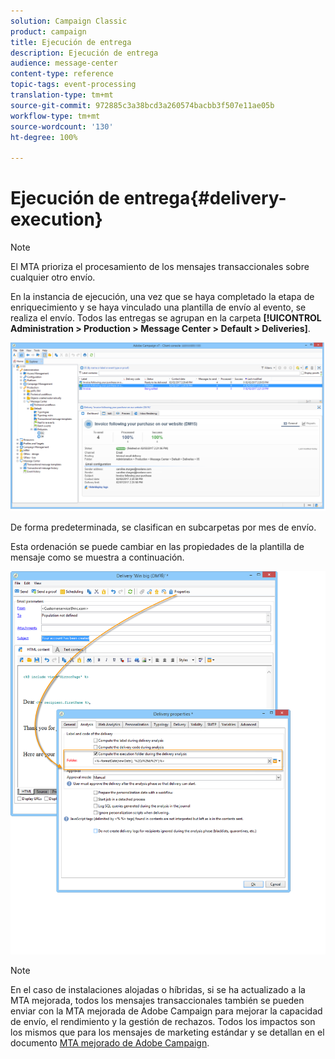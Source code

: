 ```yaml
---
solution: Campaign Classic
product: campaign
title: Ejecución de entrega
description: Ejecución de entrega
audience: message-center
content-type: reference
topic-tags: event-processing
translation-type: tm+mt
source-git-commit: 972885c3a38bcd3a260574bacbb3f507e11ae05b
workflow-type: tm+mt
source-wordcount: '130'
ht-degree: 100%

---
```



# Ejecución de entrega{#delivery-execution}

>[!NOTE]
>
>El MTA prioriza el procesamiento de los mensajes transaccionales sobre cualquier otro envío.

En la instancia de ejecución, una vez que se haya completado la etapa de enriquecimiento y se haya vinculado una plantilla de envío al evento, se realiza el envío. Todos las entregas se agrupan en la carpeta **[!UICONTROL Administration > Production > Message Center > Default > Deliveries]**.

![](assets/messagecenter_deliveries_execinstances_001.png)

De forma predeterminada, se clasifican en subcarpetas por mes de envío.

Esta ordenación se puede cambiar en las propiedades de la plantilla de mensaje como se muestra a continuación.

![](assets/messagecenter_deliveries_properties_001.png)

>[!NOTE]
>
>En el caso de instalaciones alojadas o híbridas, si se ha actualizado a la MTA mejorada, todos los mensajes transaccionales también se pueden enviar con la MTA mejorada de Adobe Campaign para mejorar la capacidad de envío, el rendimiento y la gestión de rechazos. Todos los impactos son los mismos que para los mensajes de marketing estándar y se detallan en el documento [MTA mejorado de Adobe Campaign](https://helpx.adobe.com/es/campaign/kb/acc-campaign-enhanced-mta.html).